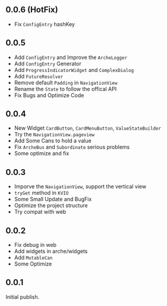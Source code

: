 ## 0.0.6 (HotFix)

 - Fix `ConfigEntry` hashKey

## 0.0.5

 - Add `ConfigEntry` and Improve the `ArcheLogger`
 - Add `ConfigEntry` Generator
 - Add `ProgressIndicatorWidget` and `ComplexDialog`
 - Add `FutureResolver`
 - Remove default `Padding` in `NavigationView`
 - Rename the `State` to follow the offical API
 - Fix Bugs and Optimize Code

## 0.0.4

 - New Widget `CardButton`, `CardMenuButton`, `ValueStateBuilder`
 - Try the `NavigationView.pageview`
 - Add Some Cans to hold a value
 - Fix `ArcheBus` and `Subordinate` serious problems
 - Some optimize and fix

## 0.0.3

 - Imporve the `NavigationView`, support the vertical view
 - `tryGet` method in `KVIO`
 - Some Small Update and BugFix
 - Optimize the project structure
 - Try compat with web

## 0.0.2

 - Fix debug in web
 - Add widgets in arche/widgets
 - Add `MutableCan`
 - Some Optimize

## 0.0.1

Initial publish.
